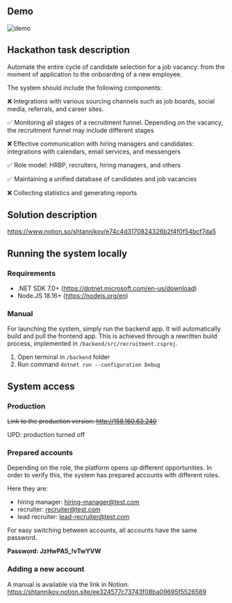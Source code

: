 ## Demo

![demo](https://github.com/shtannikov/recruitment/assets/31800676/72b6db7a-8140-4e1c-b8a7-86b6ff1a7adf)


## Hackathon task description

Automate the entire cycle of candidate selection for a job vacancy: from the moment of application to the onboarding of a new employee.

The system should include the following components:

❌ Integrations with various sourcing channels such as job boards, social media, referrals, and career sites.

✅ Monitoring all stages of a recruitment funnel. Depending on the vacancy, the recruitment funnel may include different stages

❌ Effective communication with hiring managers and candidates: integrations with calendars, email services, and messengers

✅ Role model: HRBP, recruiters, hiring managers, and others

✅ Maintaining a unified database of candidates and job vacancies

❌ Collecting statistics and generating reports

## Solution description

https://www.notion.so/shtannikov/e74c4d3170824326b2f4f0f54bcf7da5

## Running the system locally

### Requirements

- .NET SDK 7.0+ (https://dotnet.microsoft.com/en-us/download)
- Node.JS 18.16+ (https://nodejs.org/en)

### Manual

For launching the system, simply run the backend app. It will automatically build and pull the frontend app. This is achieved through a rewritten build process, implemented in `/backend/src/recruitment.csproj`.

1. Open terminal in `/backend` folder
2. Run command `dotnet run --configuration Debug`

## System access

### Production

~~Link to the production version: http://158.160.63.240~~ 

UPD: production turned off

### Prepared accounts

Depending on the role, the platform opens up different opportunities. In order to verify this, the system has prepared accounts with different roles.

Here they are:

- hiring manager: hiring-manager@test.com
- recruiter: recruiter@test.com
- lead recruiter: lead-recruiter@test.com

For easy switching between accounts, all accounts have the same password.

<b>Password: JzHwPA5_!vTwYVW</b>

### Adding a new account

A manual is available via the link in Notion: https://shtannikov.notion.site/ee324577c73743f08ba09695f5526589
